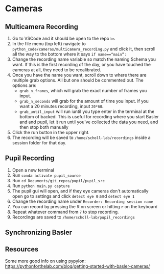 # Cameras

## Multicamera Recording
1. Go to VSCode and it should be open to the repo `bs`
2. In the file menu (top left) navigate to `python_code/cameras/multicamera_recording.py` and click it, then scroll all the way to the bottom where it says `if name==“main”:`
3. Change the recording name variable so match the naming Schema you want. If this is the first recording of the day, or you have touched the cameras at all, they need to be recalibrated.
4. Once you have the name you want, scroll down to where there are multiple grab options. All but one should be commented out. The options are:
    - `grab_n_frames`, which will grab the exact number of frames you input. 
    - `grab_n_seconds` will grab for the amount of time you input. If you want a 20 minutes recording, input `20*60`. 
    - `grab_until_input` will run iuntil you type enter in the terminal at the bottom of backed. This is useful for recording where you start Basler and and pupil, let it run until you’ve collected the data you need, and then stop both manually 
5. Click the run button in the upper right.
6. The recording will be saved to `/home/scholl-lab/recordings` inside a session folder for that day.

## Pupil Recording

1. Open a new terminal
2. Run `conda activate pupil_source`
3. Run `cd Documents/git_repos/pupil/pupil_src`
4. Run `python main.py capture`
5. The pupil gui will open, and if they eye cameras don't automatically open go to settings and click `detect eye 0` and `detect eye 1` 
6. Change the recording name under `Recorder: Recording session name`
7. You can record by pressing the R on screen or hitting `r` on the keyboard
8. Repeat whatever command from `7` to stop recording. 
9. Recordings are saved to `/home/scholl-lab/pupil_recordings`  

## Synchronizing Basler

## Resources
Some more good info on using pypylon: https://pythonforthelab.com/blog/getting-started-with-basler-cameras/